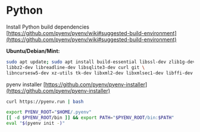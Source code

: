 # Python

Install Python build dependencies [https://github.com/pyenv/pyenv/wiki#suggested-build-environment](https://github.com/pyenv/pyenv/wiki#suggested-build-environment)

**Ubuntu/Debian/Mint:**

```bash
sudo apt update; sudo apt install build-essential libssl-dev zlib1g-dev \
libbz2-dev libreadline-dev libsqlite3-dev curl git \
libncursesw5-dev xz-utils tk-dev libxml2-dev libxmlsec1-dev libffi-dev liblzma-dev
```

pyenv installer [https://github.com/pyenv/pyenv-installer](https://github.com/pyenv/pyenv-installer)

```bash
curl https://pyenv.run | bash
```



```bash
export PYENV_ROOT="$HOME/.pyenv"
[[ -d $PYENV_ROOT/bin ]] && export PATH="$PYENV_ROOT/bin:$PATH"
eval "$(pyenv init -)"
```
